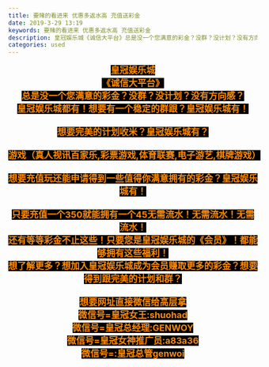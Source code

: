 ```yaml
---
title: 要赌的看进来 优惠多返水高 充值送彩金
date: 2019-3-29 13:19
keywords: 要赌的看进来 优惠多返水高 充值送彩金
description: 皇冠娱乐城《诚信大平台》总是没一个您满意的彩金？没群？没计划？没有方向感？皇冠娱乐城都有！想要有一个稳定的群跟？皇冠娱乐城有！想要完美的计划收米？皇冠娱乐城有？游戏（真人视讯百家乐,彩票游戏,体育联赛,电子游艺,棋牌游戏）想要充值玩还能申请
categories: used
---
```

<td class="t_f" id="postmessage_3337382">

<div align="center"><strong><font size="4"><font color="#ff8c00"><font style="background-color:black">皇冠娱乐城</font></font></font></strong></div><div align="center"><strong><font size="4"><font color="#ff8c00"><font style="background-color:black">《诚信大平台》</font></font></font></strong></div><div align="center"><strong><font size="4"><font color="#ff8c00"><font style="background-color:black">总是没一个您满意的彩金？没群？没计划？没有方向感？</font></font></font></strong></div><div align="center"><strong><font size="4"><font color="#ff8c00"><font style="background-color:black">皇冠娱乐城都有！想要有一个稳定的群跟？皇冠娱乐城有！</font></font></font></strong></div><div align="center"><strong><font size="4"><font color="#ff8c00"><font style="background-color:black"><br/>
</font></font></font></strong></div><div align="center"><strong><font size="4"><font color="#ff8c00"><font style="background-color:black">想要完美的计划收米？皇冠娱乐城有？</font></font></font></strong></div><div align="center"><strong><font size="4"><font color="#ff8c00"><font style="background-color:black"><br/>
</font></font></font></strong></div><div align="center"><strong><font size="4"><font color="#ff8c00"><font style="background-color:black">游戏（真人视讯百家乐,彩票游戏,体育联赛,电子游艺,棋牌游戏）</font></font></font></strong></div><div align="center"><strong><font size="4"><font color="#ff8c00"><font style="background-color:black"><br/>
</font></font></font></strong></div><div align="center"><strong><font size="4"><font color="#ff8c00"><font style="background-color:black">想要充值玩还能申请得到一些值得你满意拥有的彩金？皇冠娱乐城有！</font></font></font></strong></div><div align="center"><strong><font size="4"><font color="#ff8c00"><font style="background-color:black"><br/>
</font></font></font></strong></div><div align="center"><strong><font size="4"><font color="#ff8c00"><font style="background-color:black">只要充值一个350就能拥有一个45无需流水！无需流水！无需流水！</font></font></font></strong></div><div align="center"><strong><font size="4"><font color="#ff8c00"><font style="background-color:black">还有等等彩金不止这些！只要您是皇冠娱乐城的《会员》！都能够拥有这些福利！</font></font></font></strong></div><div align="center"><strong><font size="4"><font color="#ff8c00"><font style="background-color:black">想了解更多？想加入皇冠娱乐城成为会员赚取更多的彩金？想要得到跟完美的计划和群？</font></font></font></strong></div><div align="center"><strong><font size="4"><font color="#ff8c00"><font style="background-color:black"><br/>
</font></font></font></strong></div><div align="center"><strong><font size="4"><font color="#ff8c00"><font style="background-color:black">想要网址直接微信给高层拿</font></font></font></strong></div><div align="center"><strong><font size="4"><font color="#ff8c00"><font style="background-color:black">微信号=皇冠女王:shuohad</font></font></font></strong></div><div align="center"><strong><font size="4"><font color="#ff8c00"><font style="background-color:black">微信号=皇冠总经理:GENWOY</font></font></font></strong></div><div align="center"><strong><font size="4"><font color="#ff8c00"><font style="background-color:black">微信号=皇冠女神推广员:a83a36</font></font></font></strong></div><div align="center"><strong><font size="4"><font color="#ff8c00"><font style="background-color:black">微信号=:皇冠总管genwoi</font></font></font></strong></div><br/>
</td>
